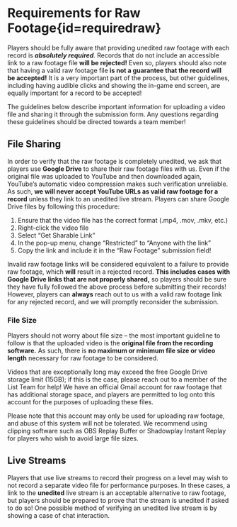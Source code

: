 <div class='panel fade js-scroll-anim' data-anim='fade'>

# Requirements for Raw Footage{id=requiredraw}

Players should be fully aware that providing unedited raw footage with each record is ***absolutely required***. Records that do not include an accessible link to a raw footage file **will be rejected!** Even so, players should also note that having a valid raw footage file **is not a guarantee that the record will be accepted!** It is a very important part of the process, but other guidelines, including having audible clicks and showing the in-game end screen, are equally important for a record to be accepted! 

The guidelines below describe important information for uploading a video file and sharing it through the submission form. Any questions regarding these guidelines should be directed towards a team member!
  
## File Sharing

In order to verify that the raw footage is completely unedited, we ask that players use **Google Drive** to share their raw footage files with us. Even if the original file was uploaded to YouTube and then downloaded again, YouTube’s automatic video compression makes such verification unreliable. As such, **we will never accept YouTube URLs as valid raw footage for a record** unless they link to an unedited live stream. Players can share Google Drive files by following this procedure:

1. Ensure that the video file has the correct format (.mp4, .mov, .mkv, etc.)</br>
2. Right-click the video file</br>
3. Select “Get Sharable Link”</br>
4. In the pop-up menu, change “Restricted” to “Anyone with the link”</br>
5. Copy the link and include it in the “Raw Footage” submission field!</br>

Invalid raw footage links will be considered equivalent to a failure to provide raw footage, which **will** result in a rejected record. **This includes cases with Google Drive links that are not properly shared,** so players should be sure they have fully followed the above process before submitting their records! However, players can **always** reach out to us with a valid raw footage link for any rejected record, and we will promptly reconsider the submission.

### File Size

Players should not worry about file size – the most important guideline to follow is that the uploaded video is the **original file from the recording software.** As such, there is **no maximum or minimum file size or video length** necessary for raw footage to be considered. 

Videos that are exceptionally long may exceed the free Google Drive storage limit (15GB); if this is the case, please reach out to a member of the List Team for help! We have an official Gmail account for raw footage that has additional storage space, and players are permitted to log onto this account for the purposes of uploading these files. 

Please note that this account may only be used for uploading raw footage, and abuse of this system will not be tolerated. We recommend using clipping software such as OBS Replay Buffer or Shadowplay Instant Replay for players who wish to avoid large file sizes. 

## Live Streams

Players that use live streams to record their progress on a level may wish to not record a separate video file for performance purposes. In these cases, a link to the **unedited** live stream is an acceptable alternative to raw footage, but players should be prepared to prove that the stream is unedited if asked to do so! One possible method of verifying an unedited live stream is by showing a case of chat interaction.

</div>
